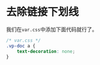 # 去除链接下划线

<Linkcard url="https://vitepress.yiov.top/" title="Vitepress中文搭建教程" description="本文转载至：VitePress快速上手中文教程" logo="https://vitepress.yiov.top/logo.png"/>

我们在`var.css`中添加下面代码就行了。

```css
/* var.css */
.vp-doc a {
    text-decoration: none;
}
```